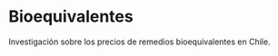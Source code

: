Bioequivalentes
===============

Investigación sobre los precios de remedios bioequivalentes en Chile.
